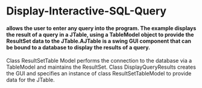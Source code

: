 <h1>Display-Interactive-SQL-Query</h1>
<h4> allows the user to enter any query into the
 program. The example displays the result of a query in a JTable, using a TableModel object to provide the ResultSet data to the JTable.AJTable is a swing GUI component that can be bound to a database to display the results of a query.</h4>

 <p> Class ResultSetTable Model performs the connection to the database via a TableModel and maintains the ResultSet. Class DisplayQueryResults creates the GUI and
 specifies an instance of class ResultSetTableModel to provide data for the JTable.</p>
